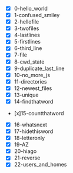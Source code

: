 - [x] 0-hello_world
- [x] 1-confused_smiley
- [x] 2-hellofile
- [x] 3-twofiles
- [x] 4-lastlines
- [x] 5-firstlines
- [x] 6-third_line
- [x] 7-file
- [x] 8-cwd_state
- [x] 9-duplicate_last_line
- [x] 10-no_more_js
- [x] 11-directories
- [x] 12-newest_files
- [x] 13-unique
- [x] 14-findthatword
- [x]15-countthatword
- [x] 16-whatsnext
- [x] 17-hidethisword
- [x] 18-letteronly
- [x] 19-AZ
- [x] 20-hiago
- [x] 21-reverse
- [x] 22-users_and_homes
